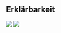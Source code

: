 ## Erklärbarkeit
![](https://asset.cml.dev/2966680b53fe89f94d8c164c3415769e0c38fda8?cml=png)
![](https://asset.cml.dev/67adf7c470d4ac876da83f5632d3668714cba5cd?cml=png)
